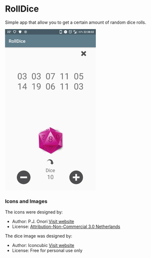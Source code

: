 # RollDice

Simple app that allow you to get a certain amount of random dice rolls.

<img src="screenshot.png" alt="screenshot" width="300px" />

### Icons and Images

The icons were designed by:
* Author: P.J. Onori [Visit website](http://www.somerandomdude.com/)
* License: [Attribution-Non-Commercial 3.0 Netherlands](http://creativecommons.org/licenses/by-nc/3.0/nl/deed.en_GB)

The dice image was designed by:
* Author: Iconcubic [Visit website](http://www.iconcubic.com/)
* License: Free for personal use only

